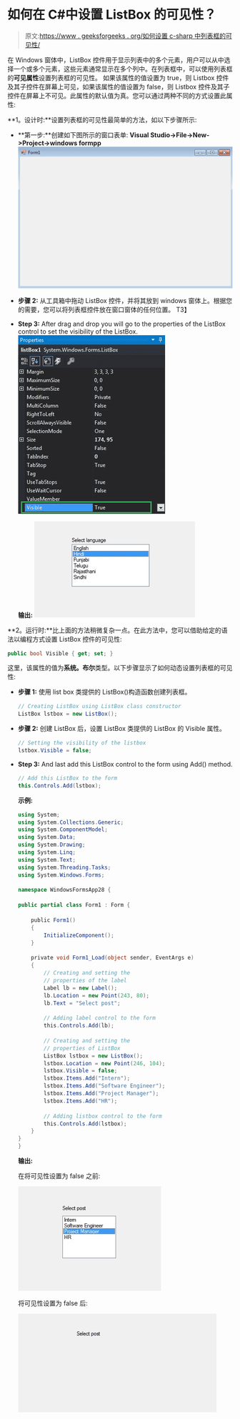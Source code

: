 # 如何在 C#中设置 ListBox 的可见性？

> 原文:[https://www . geeksforgeeks . org/如何设置 c-sharp 中列表框的可见性/](https://www.geeksforgeeks.org/how-to-set-the-visibility-of-listbox-in-c-sharp/)

在 Windows 窗体中，ListBox 控件用于显示列表中的多个元素，用户可以从中选择一个或多个元素，这些元素通常显示在多个列中。在列表框中，可以使用列表框的**可见属性**设置列表框的可见性。
如果该属性的值设置为 true，则 Listbox 控件及其子控件在屏幕上可见，如果该属性的值设置为 false，则 Listbox 控件及其子控件在屏幕上不可见。此属性的默认值为真。您可以通过两种不同的方式设置此属性:

**1。设计时:**设置列表框的可见性最简单的方法，如以下步骤所示:

*   **第一步:**创建如下图所示的窗口表单:
    **Visual Studio->File->New->Project->windows formpp**
    ![](img/fc5363a71d43167b6925e7d530d466f6.png)
*   **步骤 2:** 从工具箱中拖动 ListBox 控件，并将其放到 windows 窗体上。根据您的需要，您可以将列表框控件放在窗口窗体的任何位置。
    T3】
*   **Step 3:** After drag and drop you will go to the properties of the ListBox control to set the visibility of the ListBox.
    ![](img/1365fdb6bb9d5194570bb89b2efb2242.png)

    **输出:**
    ![](img/af2cab4918e47f7d4a176aeae98ab554.png)

**2。运行时:**比上面的方法稍微复杂一点。在此方法中，您可以借助给定的语法以编程方式设置 ListBox 控件的可见性:

```cs
public bool Visible { get; set; }
```

这里，该属性的值为**系统。布尔**类型。以下步骤显示了如何动态设置列表框的可见性:

*   **步骤 1:** 使用 list box 类提供的 ListBox()构造函数创建列表框。

    ```cs
    // Creating ListBox using ListBox class constructor
    ListBox lstbox = new ListBox();

    ```

*   **步骤 2:** 创建 ListBox 后，设置 ListBox 类提供的 ListBox 的 Visible 属性。

    ```cs
    // Setting the visibility of the listbox
    lstbox.Visible = false;

    ```

*   **Step 3:** And last add this ListBox control to the form using Add() method.

    ```cs
    // Add this ListBox to the form
    this.Controls.Add(lstbox);

    ```

    **示例:**

    ```cs
    using System;
    using System.Collections.Generic;
    using System.ComponentModel;
    using System.Data;
    using System.Drawing;
    using System.Linq;
    using System.Text;
    using System.Threading.Tasks;
    using System.Windows.Forms;

    namespace WindowsFormsApp28 {

    public partial class Form1 : Form {

        public Form1()
        {
            InitializeComponent();
        }

        private void Form1_Load(object sender, EventArgs e)
        {
            // Creating and setting the 
            // properties of the label
            Label lb = new Label();
            lb.Location = new Point(243, 80);
            lb.Text = "Select post";

            // Adding label control to the form
            this.Controls.Add(lb);

            // Creating and setting the
            // properties of ListBox
            ListBox lstbox = new ListBox();
            lstbox.Location = new Point(246, 104);
            lstbox.Visible = false;
            lstbox.Items.Add("Intern");
            lstbox.Items.Add("Software Engineer");
            lstbox.Items.Add("Project Manager");
            lstbox.Items.Add("HR");

            // Adding listbox control to the form
            this.Controls.Add(lstbox);
        }
    }
    }
    ```

    **输出:**

    在将可见性设置为 false 之前:

    ![](img/c51edc84761db260a49fb11a04371e85.png)

    将可见性设置为 false 后:

    ![](img/4ce5f98da98bb615d3a4d0a85bcef6d4.png)